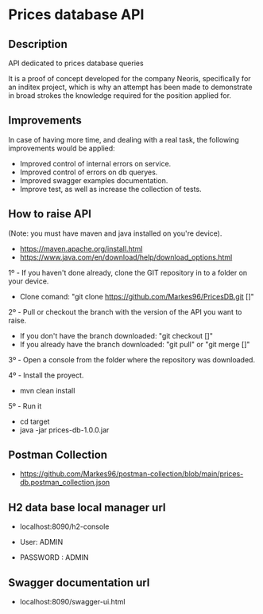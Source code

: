 # Prices database API

## Description

API dedicated to prices database queries

It is a proof of concept developed for the company Neoris, specifically for an inditex project, which is why an attempt has been made to demonstrate in broad strokes the knowledge required for the position applied for.

## Improvements

In case of having more time, and dealing with a real task, the following improvements would be applied:

- Improved control of internal errors on service.
- Improved control of errors on db queryes.
- Improved swagger examples documentation.
- Improve test, as well as increase the collection of tests.

## How to raise API

(Note: you must have maven and java installed on you're device).
 * https://maven.apache.org/install.html
 * https://www.java.com/en/download/help/download_options.html

1º - If you haven't done already, clone the GIT repository in to a folder on your device.

 * Clone comand: "git clone https://github.com/Markes96/PricesDB.git [<directory>]"

2º - Pull or checkout the branch with the version of the API you want to raise.

 * If you don't have the branch downloaded:  "git checkout [<branch name>]"
 * If you already have the branch downloaded: "git pull" or "git merge [<branch-name>]"
 
3º - Open a console from the folder where the repository was downloaded.

4º - Install the proyect.

 * mvn clean install
 
5º - Run it

 * cd target
 * java -jar prices-db-1.0.0.jar

## Postman Collection
 
 * https://github.com/Markes96/postman-collection/blob/main/prices-db.postman_collection.json
 
## H2 data base local manager url

 * localhost:8090/h2-console
 
 * User: ADMIN
 * PASSWORD : ADMIN
 
## Swagger documentation url
 
 * localhost:8090/swagger-ui.html





